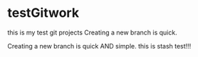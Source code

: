 # testGitwork

this is my test git projects
Creating a new branch is quick.

Creating a new branch is quick AND simple.
this is stash test!!!
